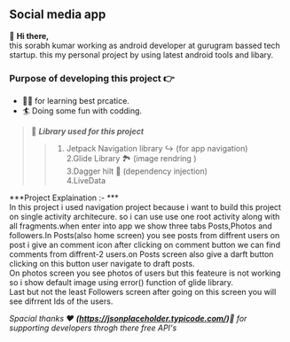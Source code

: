 ## Social media app <br>
👋 **Hi there,**<br>
this sorabh kumar working as android developer at gurugram bassed tech startup. this my personal project by using latest android tools and libary.<br>
### Purpose of developing this project 👉<br>
- 🧑‍🏫 for learning best prcatice. <br>
- 🏄 Doing some fun with codding.<br>
> 📱 ***Library used for this project***
>> 1. Jetpack Navigation library ↪️ (for app navigation) <br>
>> 2.Glide Library 🏞 (image rendring ) <br>
>> 3.Dagger hilt 🔪 (dependency injection) <br>
>> 4.LiveData <br>

***Project Explaination :- ***<br>
In this project i used navigation project because i want to build this project on single activity architecure. so i can use use one root activity along with all fragments.when enter into app we show three tabs Posts,Photos and followers.In Posts(also home screen) you see posts from diffrent users on post i give an comment icon after clicking on comment button we can find comments from diffrent-2 users.on Posts screen also give a darft button clicking on this button user navigate to draft posts.<br>
On photos screen you see photos of users but this feateure is not working so i show default image using error() function of glide library.<br>
Last but not the least Followers screen after going on this screen  you will see difrrent Ids of the users.<br>


*Spacial thanks ❤️ **(https://jsonplaceholder.typicode.com/)**🙏 for supporting developers throgh there free API's* 
